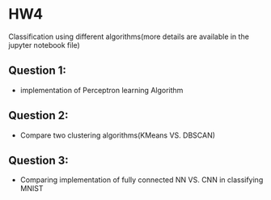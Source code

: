 # HW4
Classification using different algorithms(more details are available in the jupyter notebook file)


## Question 1: 
- implementation of Perceptron learning Algorithm
## Question 2: 
- Compare two clustering algorithms(KMeans VS. DBSCAN)
## Question 3: 
- Comparing implementation of fully connected NN VS. CNN in classifying MNIST